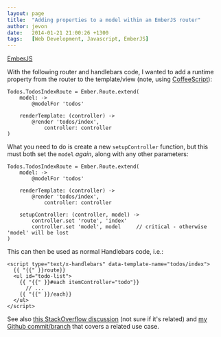 ```yaml
---
layout: page
title:  "Adding properties to a model within an EmberJS router"
author: jevon
date:   2014-01-21 21:00:26 +1300
tags:   [Web Development, Javascript, EmberJS]
---
```


[EmberJS](emberjs.md)

With the following router and handlebars code, I wanted to add a runtime property from the router to the template/view (note, using [CoffeeScript](coffeescript.md)):

```
Todos.TodosIndexRoute = Ember.Route.extend(
	model: ->
		@modelFor 'todos'

	renderTemplate: (controller) ->
		@render 'todos/index',
			controller: controller
)
```

What you need to do is create a new `setupController` function, but this must both set the `model` _again_, along with any other parameters:

```
Todos.TodosIndexRoute = Ember.Route.extend(
	model: ->
		@modelFor 'todos'

	renderTemplate: (controller) ->
		@render 'todos/index',
			controller: controller

	setupController: (controller, model) ->
		controller.set 'route', 'index'
		controller.set 'model', model     // critical - otherwise 'model' will be lost
)
```

This can then be used as normal Handlebars code, i.e.:

```
<script type="text/x-handlebars" data-template-name="todos/index">
  {{ "{{" }}route}}
  <ul id="todo-list">
    {{ "{{" }}#each itemController="todo"}}
      // ...
    {{ "{{" }}/each}}
  </ul>
</script>
```

See also <a href="http://stackoverflow.com/questions/14905264/unable-to-render-template-with-data-set-in-setupcontroller/21274223#21274223">this StackOverflow discussion</a> (not sure if it's related) and <a href="https://github.com/soundasleep/todomvc-emberjs-coffee/commit/45a31beb0d0b7a7b11f20697c4349625edbae551">my Github commit/branch</a> that covers a related use case.
